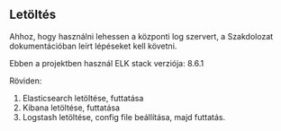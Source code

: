 ## Letöltés

Ahhoz, hogy használni lehessen a központi log szervert, a Szakdolozat dokumentációban leírt lépéseket kell követni.

Ebben a projektben használ ELK stack verziója: 8.6.1

Röviden:
1. Elasticsearch letöltése, futtatása
2. Kibana letöltése, futtatása
3. Logstash letöltése, config file beállítása, majd futtatás.

